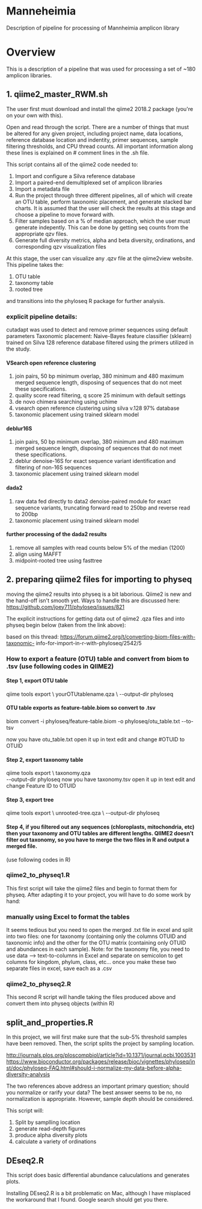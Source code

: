 # Manneheimia
Description of pipeline for processing of Mannheimia amplicon library

# Overview

This is a description of a pipeline that was used for processing a set of ~180 amplicon libraries.  

## 1. qiime2_master_RWM.sh 

The user first must download and install the qiime2 2018.2 package (you're on your own with this).

Open and read through the script.  There are a number of things that must be altered for any given project, including project name, data locations, reference database location and indentity, primer sequences, sample filtering thresholds, and CPU thread counts.  All important information along these lines is explained on # comment lines in the .sh file.

This script contains all of the qiime2 code needed to:
1. Import and configure a Silva reference database
2. Import a paired-end demultiplexed set of amplicon libraries
3. Import a metadata file
4. Run the project through three different pipelines, all of which will create an OTU table, perform taxonomic placement, and generate stacked bar charts.  It is assumed that the user will check the results at this stage and choose a pipeline to move forward with.
5. Filter samples based on a % of median approach, which the user must generate indepently. This can be done by getting seq counts from the appropriate qzv files.
6. Generate full diversity metrics, alpha and beta diversity, ordinations, and corresponding qzv visualization files

At this stage, the user can visualize any .qzv file at the qiime2view website.  This pipeline takes the:
1. OTU table
2. taxonomy table
3. rooted tree

and transitions into the phyloseq R package for further analysis.

### explicit pipeline details:

cutadapt was used to detect and remove primer sequences using default parameters
Taxonomic placement: Naive-Bayes feature classifier (sklearn) trained on Silva 128 reference database filtered using the primers utilized in the study.

#### VSearch open reference clustering

1. join pairs, 50 bp minimum overlap, 380 minimum and 480 maximum merged sequence length, disposing of sequences that do not meet these specifications.
2. quality score read filtering, q score 25 minimum with default settings
3. de novo chimera searching using uchime
4. vsearch open reference clustering using silva v.128 97% database
5. taxonomic placement using trained sklearn model

#### deblur16S

1. join pairs, 50 bp minimum overlap, 380 minimum and 480 maximum merged sequence length, disposing of sequences that do not meet these specifications.
2. deblur denoise-16S for exact sequence variant identification and filtering of non-16S sequences
3. taxonomic placement using trained sklearn model

#### dada2

1. raw data fed directly to data2 denoise-paired module for exact sequence variants, truncating forward read to 250bp and reverse read to 200bp
2. taxonomic placement using trained sklearn model

#### further processing of the dada2 results

1. remove all samples with read counts below 5% of the median (1200)
2. align using MAFFT
3. midpoint-rooted tree using fasttree


## 2. preparing qiime2 files for importing to physeq

moving the qiime2 results into physeq is a bit laborious.  Qiime2 is new and the hand-off isn't smooth yet.  Ways to handle this are discussed here: https://github.com/joey711/phyloseq/issues/821 

The explicit instructions for getting data out of qiime2 .qza files and into physeq begin below (taken from the link above):

based on this thread: https://forum.qiime2.org/t/converting-biom-files-with-taxonomic- info-for-import-in-r-with-phyloseq/2542/5

### How to export a feature (OTU) table and convert from biom to .tsv (use following codes in QIIME2)
#### Step 1, export OTU table
qiime tools export \ yourOTUtablename.qza \ --output-dir phyloseq

#### OTU table exports as feature-table.biom so convert to .tsv
biom convert -i phyloseq/feature-table.biom -o phyloseq/otu_table.txt --to-tsv 

now you have otu_table.txt
open it up in text edit and change #OTUID to OTUID
#### Step 2, export taxonomy table
qiime tools export \ taxonomy.qza\
--output-dir phyloseq
now you have taxonomy.tsv
open it up in text edit and change Feature ID to OTUID
#### Step 3, export tree
qiime tools export \ unrooted-tree.qza \ --output-dir phyloseq
#### Step 4, if you filtered out any sequences (chloroplasts, mitochondria, etc) then your taxonomy and OTU tables are different lengths. QIIME2 doesn’t filter out taxonomy, so you have to merge the two files in R and output a merged file.
(use following codes in R)

### qiime2_to_physeq1.R

This first script will take the qiime2 files and begin to format them for physeq.  After adapting it to your project, you will have to do some work by hand:

### manually using Excel to format the tables

It seems tedious but you need to open the merged .txt file in excel and split into two files: one for taxonomy (containing only the columns OTUID and taxonomic info) and the other for the OTU matrix (containing only OTUID and abundances in each sample). Note: for the taxonomy file, you need to use data —> text-to-columns in Excel and separate on semicolon to get columns for kingdom, phylum, class, etc... once you make these two separate files in excel, save each as a .csv

### qiime2_to_physeq2.R

This second R script will handle taking the files produced above and convert them into physeq objects (within R)

## split_and_properties.R

In this project, we will first make sure that the sub-5% threshold samples have been removed.  Then, the script splits the project by sampling location.

http://journals.plos.org/ploscompbiol/article?id=10.1371/journal.pcbi.1003531
https://www.bioconductor.org/packages/release/bioc/vignettes/phyloseq/inst/doc/phyloseq-FAQ.html#should-i-normalize-my-data-before-alpha-diversity-analysis

The two references above address an important primary question; should you normalize or rarify your data?  The best answer seems to be no, no normalization is appropriate.  However, sample depth should be considered.

This script will:

1. Split by samplling location
2. generate read-depth figures
3. produce alpha diversity plots
4. calculate a variety of ordinations

## DEseq2.R

This script does basic differential abundance caluculations and generates plots.  

Installing DEseq2.R is a bit problematic on Mac, although I have misplaced the workaround that I found.  Google search should get you there.


